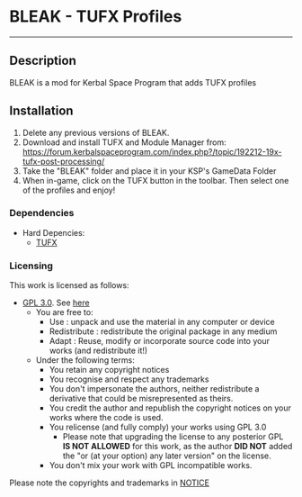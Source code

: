 # BLEAK - TUFX Profiles
- - -

## Description

BLEAK is a mod for Kerbal Space Program that adds TUFX profiles

## Installation

1. Delete any previous versions of BLEAK.
2. Download and install TUFX and Module Manager from: https://forum.kerbalspaceprogram.com/index.php?/topic/192212-19x-tufx-post-processing/
3. Take the "BLEAK" folder and place it in your KSP's GameData Folder
4. When in-game, click on the TUFX button in the toolbar. Then select one of the profiles and enjoy!

### Dependencies

* Hard Depencies:
	* [TUFX](https://forum.kerbalspaceprogram.com/index.php?/topic/192212-19x-tufx-post-processing/)

### Licensing

This work is licensed as follows:

* [GPL 3.0](https://www.gnu.org/licenses/gpl-3.0.en.html). See [here](./LICENSE.GPL-3_0)
	+ You are free to:
		- Use : unpack and use the material in any computer or device
		- Redistribute : redistribute the original package in any medium
		- Adapt : Reuse, modify or incorporate source code into your works (and redistribute it!) 
	+ Under the following terms:
		- You retain any copyright notices
		- You recognise and respect any trademarks
		- You don't impersonate the authors, neither redistribute a derivative that could be misrepresented as theirs.
		- You credit the author and republish the copyright notices on your works where the code is used.
		- You relicense (and fully comply) your works using GPL 3.0
			- Please note that upgrading the license to any posterior GPL **IS NOT ALLOWED** for this work, as the author **DID NOT** added the "or (at your option) any later version" on the license. 	
		- You don't mix your work with GPL incompatible works.

Please note the copyrights and trademarks in [NOTICE](./NOTICE)